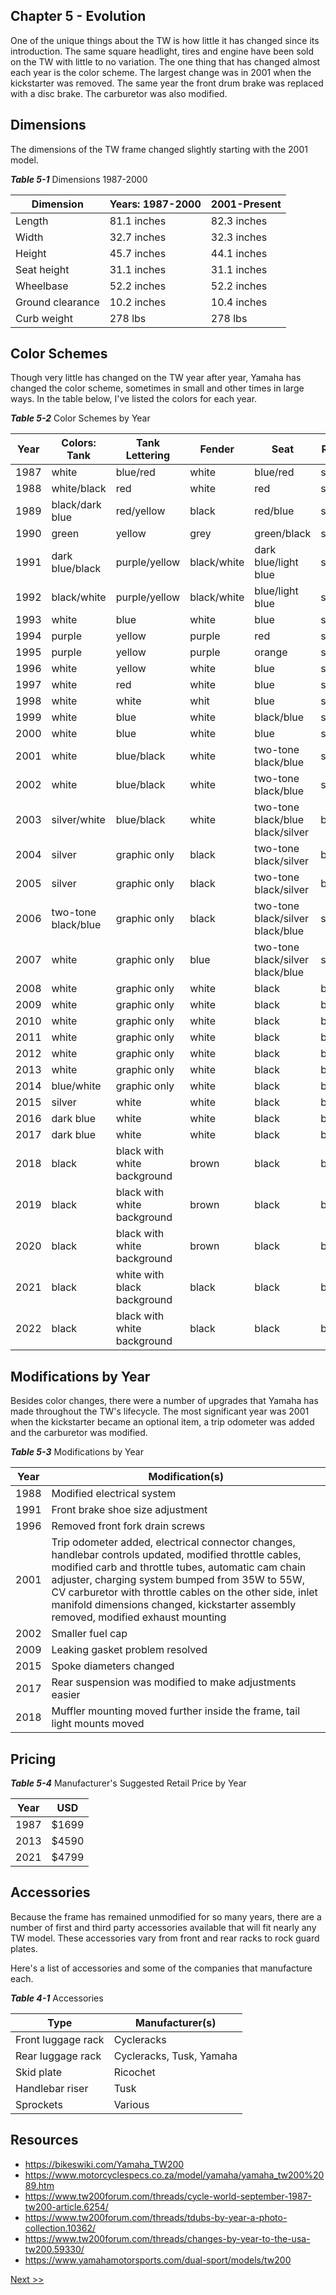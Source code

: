 ## Chapter 5 - Evolution

One of the unique things about the TW is how little it has changed since its introduction. The same square headlight, tires and engine have been sold on the TW with little to no variation. The one thing that has changed almost each year is the color scheme. The largest change was in 2001 when the kickstarter was removed. The same year the front drum brake was replaced with a disc brake. The carburetor was also modified.

## Dimensions

The dimensions of the TW frame changed slightly starting with the 2001 model.

_**Table 5-1**_ Dimensions 1987-2000

| Dimension | Years: 1987-2000 | 2001-Present |
|---|---|---|
| Length | 81.1 inches | 82.3 inches |
| Width | 32.7 inches | 32.3 inches |
| Height | 45.7 inches | 44.1 inches |
| Seat height | 31.1 inches | 31.1 inches |
| Wheelbase | 52.2 inches | 52.2 inches |
| Ground clearance | 10.2 inches | 10.4 inches |
| Curb weight | 278 lbs | 278 lbs |

## Color Schemes

Though very little has changed on the TW year after year, Yamaha has changed the color scheme, sometimes in small and other times in large ways. In the table below, I've listed the colors for each year.

_**Table 5-2**_ Color Schemes by Year

| Year | Colors: Tank | Tank Lettering | Fender | Seat | Rims |
|---|---|---|---|---|---|
| 1987 | white | blue/red | white | blue/red | silver |
| 1988 | white/black | red | white | red | silver |
| 1989 | black/dark blue | red/yellow | black | red/blue | silver |
| 1990 | green | yellow | grey | green/black | silver |
| 1991 | dark blue/black | purple/yellow | black/white | dark blue/light blue | silver |
| 1992 | black/white | purple/yellow | black/white | blue/light blue | silver |
| 1993 | white | blue | white | blue | silver |
| 1994 | purple | yellow | purple | red | silver |
| 1995 | purple | yellow | purple | orange | silver |
| 1996 | white | yellow | white | blue | silver |
| 1997 | white | red | white | blue | silver |
| 1998 | white | white | whit | blue | silver |
| 1999 | white | blue | white | black/blue | silver |
| 2000 | white | blue | white | blue | silver |
| 2001 | white | blue/black | white | two-tone black/blue | silver |
| 2002 | white | blue/black | white | two-tone black/blue | silver |
| 2003 | silver/white | blue/black | white | two-tone black/blue black/silver | black |
| 2004 | silver | graphic only | black | two-tone black/silver | black |
| 2005 | silver | graphic only | black | two-tone black/silver | black |
| 2006 | two-tone black/blue | graphic only | black | two-tone black/silver black/blue | silver |
| 2007 | white | graphic only | blue | two-tone black/silver black/blue | silver |
| 2008 | white | graphic only | white | black | black |
| 2009 | white | graphic only | white | black | black |
| 2010 | white | graphic only | white | black | black |
| 2011 | white | graphic only | white | black | black |
| 2012 | white | graphic only | white | black | black |
| 2013 | white | graphic only | white | black | black |
| 2014 | blue/white | graphic only | white | black | black |
| 2015 | silver | white | white | black | black |
| 2016 | dark blue | white | white | black | black |
| 2017 | dark blue | white | white | black | black |
| 2018 | black | black with white background | brown | black | black |
| 2019 | black | black with white background | brown | black | black |
| 2020 | black | black with white background | brown | black | black |
| 2021 | black | white with black background | black | black | black |
| 2022 | black | black with white background | black | black | black |

## Modifications by Year

Besides color changes, there were a number of upgrades that Yamaha has made throughout the TW's lifecycle. The most significant year was 2001 when the kickstarter became an optional item, a trip odometer was added and the carburetor was modified.

_**Table 5-3**_ Modifications by Year

| Year | Modification(s) |
|---|---|
| 1988 | Modified electrical system |
| 1991 | Front brake shoe size adjustment |
| 1996 | Removed front fork drain screws |
| 2001 | Trip odometer added, electrical connector changes, handlebar controls updated, modified throttle cables, modified carb and throttle tubes, automatic cam chain adjuster, charging system bumped from 35W to 55W, CV carburetor with throttle cables on the other side, inlet manifold dimensions changed, kickstarter assembly removed, modified exhaust mounting |
| 2002 | Smaller fuel cap |
| 2009 | Leaking gasket problem resolved |
| 2015 | Spoke diameters changed |
| 2017 | Rear suspension was modified to make adjustments easier |
| 2018 | Muffler mounting moved further inside the frame, tail light mounts moved |

## Pricing

_**Table 5-4**_ Manufacturer's Suggested Retail Price by Year

| Year | USD |
|---|---|
| 1987 | $1699 |
| 2013 | $4590 |
| 2021 | $4799 |

## Accessories

Because the frame has remained unmodified for so many years, there are a number of first and third party accessories available that will fit nearly any TW model. These accessories vary from front and rear racks to rock guard plates.

Here's a list of accessories and some of the companies that manufacture each.

_**Table 4-1**_ Accessories

| Type | Manufacturer(s) |
|---|---|
| Front luggage rack | Cycleracks |
| Rear luggage rack | Cycleracks, Tusk, Yamaha |
| Skid plate | Ricochet |
| Handlebar riser | Tusk |
| Sprockets | Various |

## Resources

* https://bikeswiki.com/Yamaha_TW200
* https://www.motorcyclespecs.co.za/model/yamaha/yamaha_tw200%2089.htm
* https://www.tw200forum.com/threads/cycle-world-september-1987-tw200-article.6254/
* https://www.tw200forum.com/threads/tdubs-by-year-a-photo-collection.10362/
* https://www.tw200forum.com/threads/changes-by-year-to-the-usa-tw200.59330/
* https://www.yamahamotorsports.com/dual-sport/models/tw200

[Next >>](070-chapter-06.md)
